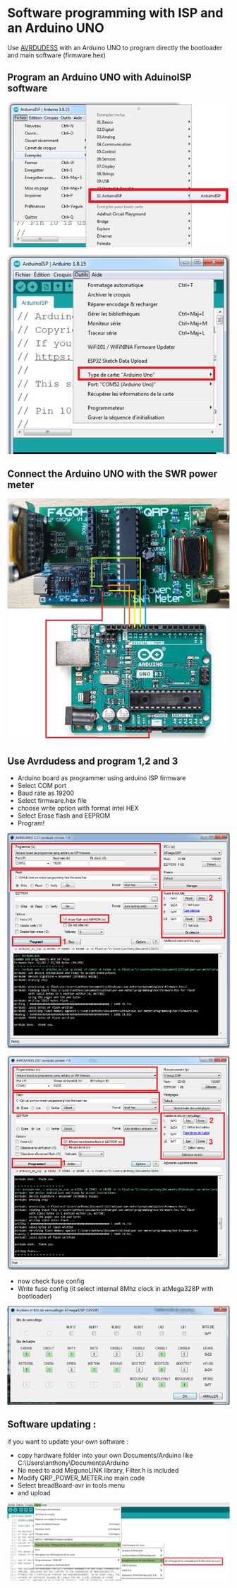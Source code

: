 # Software programming with ISP and an Arduino UNO

Use [AVRDUDESS](https://github.com/ZakKemble/AVRDUDESS) with an Arduino UNO to program directly the bootloader and main software (firmware.hex)

## Program an Arduino UNO with AduinoISP software

![isp1](images/Arduino_ISP.png "isp1")

![isp2](images/Arduino_UNO.png "isp2")

## Connect the Arduino UNO with the SWR power meter

![isp3](images/Arduino_ISP_wiring.png "isp3")

## Use Avrdudess and program 1,2 and 3

- Arduino board as programmer using arduino ISP firmware
- Select COM port
- Baud rate as 19200
- Select firmware.hex file
- choose write option with format intel HEX
- Select Erase flash and EEPROM
- Program!

![isp4](images/avrdudess_en.png "isp4")

![isp5](images/avrdudess_fr.png "isp5")

- now check fuse config
- Write fuse config (it select internal 8Mhz clock in atMega328P with bootloader)

![isp6](images/fuse.png "isp6")

## Software updating :

if you want to update your own software :

- copy hardware folder into your own Documents/Arduino like C:\Users\anthony\Documents\Arduino
- No need to add MegunoLINK library, Filter.h is included
- Modify QRP_POWER_METER.ino main code
- Select breadBoard-avr in tools menu
- and upload

![config](../software/source/config.png "config")


